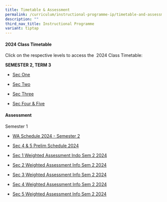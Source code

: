 ```yaml
---
title: Timetable & Assessment
permalink: /curriculum/instructional-programme-ip/timetable-and-assessment/
description: ""
third_nav_title: Instructional Programme
variant: tiptap
---
```

<h4>2024 Class Timetable</h4>
<p>Click on the respective levels to access the&nbsp; 2024 Class Timetable:</p>
<p><strong>SEMESTER 2, TERM 3</strong>
</p>
<ul>
<li>
<p><a href="https://drive.google.com/file/d/1SbfbGr-YxlkBG1Io-9Kokj2Ek8FYK3-W/view?usp=drive_link" class="XqQF9c" rel="noopener noreferrer nofollow" target="_blank"><u>Sec One</u></a>
</p>
</li>
<li>
<p><a href="https://drive.google.com/file/d/1xXHNi6Q7OTMtKI9maVkyYYAbrSDOWn8a/view?usp=drive_link" class="XqQF9c" rel="noopener noreferrer nofollow" target="_blank"><u>Sec Two</u></a>
</p>
</li>
<li>
<p><a href="https://drive.google.com/file/d/1COcFtEEyLYnaaPkyPUoScKT-DN8e4V_0/view?usp=drive_link" class="XqQF9c" rel="noopener noreferrer nofollow" target="_blank"><u>Sec Three</u></a>
</p>
</li>
<li>
<p><a href="https://drive.google.com/file/d/1mCsIn-GEIhAknte7948Y5qKM_tzlXo6e/view?usp=drive_link" class="XqQF9c" rel="noopener noreferrer nofollow" target="_blank"><u>Sec Four &amp; Five</u></a>
</p>
</li>
</ul>
<p></p>
<h4>Assessment</h4>
<p>Semester 1</p>
<ul data-tight="true" class="tight">
<li>
<p><a href="/files/WA &amp; MA/2024 Semester 2/Semester_2_WA3_Schedule_2024.pdf" rel="noopener noreferrer nofollow" target="_blank">WA Schedule 2024 - Semester 2</a>
</p>
</li>
<li>
<p><a href="/files/WA &amp; MA/2024 Semester 2/2024_Sec4_5_PRELIM_SCHEDULE__Final_v_8_Jul_.pdf" rel="noopener noreferrer nofollow" target="_blank">Sec 4 &amp; 5 Prelim Schedule 2024</a>
</p>
</li>
<li>
<p><a href="/files/WA &amp; MA/2024 Semester 2/Sec_1_Weighted_Assesment_Info_Sem_2_2024__Final_.pdf" rel="noopener noreferrer nofollow" target="_blank">Sec 1 Weighted Assessment Indo Sem 2 2024</a>
</p>
</li>
<li>
<p><a href="/files/WA &amp; MA/2024 Semester 2/Sec_2_Weighted_Assesment_Info_Sem_2_2024__Final_.pdf" rel="noopener noreferrer nofollow" target="_blank">Sec 2 Weighted Assessment Info Sem 2 2024</a>
</p>
</li>
<li>
<p><a href="/files/WA &amp; MA/2024 Semester 2/Sec_3_Weighted_Assesment_Info_Sem_2_2024__Final_.pdf" rel="noopener noreferrer nofollow" target="_blank">Sec 3 Weighted Assessment Info Sem 2 2024</a>
</p>
</li>
<li>
<p><a href="/files/WA &amp; MA/2024 Semester 2/Sec_4_Assessment_Information_Sem2_2024__Final_.pdf" rel="noopener noreferrer nofollow" target="_blank">Sec 4 Weighted Assessment Info Sem 2 2024</a>
</p>
</li>
<li>
<p><a href="/files/WA &amp; MA/2024 Semester 2/Sec_5_Assessment_Information_Sem2_2024__Final_.pdf" rel="noopener noreferrer nofollow" target="_blank">Sec 5 Weighted Assessment Info Sem 2 2024</a>
</p>
</li>
</ul>
<p></p>